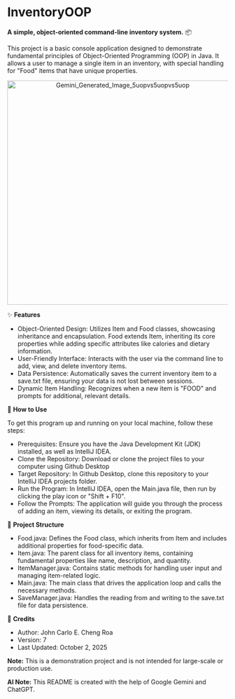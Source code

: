 # InventoryOOP
**A simple, object-oriented command-line inventory system.** 📦

This project is a basic console application designed to demonstrate fundamental principles of Object-Oriented Programming (OOP) in Java. It allows a user to manage a single item in an inventory, with special handling for "Food" items that have unique properties.


<p align="center">
  <img src="https://github.com/user-attachments/assets/8d505378-b608-4865-bfa0-e62cfab1c646" alt="Gemini_Generated_Image_5uopvs5uopvs5uop" width="512" height="512">
</p>


✨ **Features**

* Object-Oriented Design: Utilizes Item and Food classes, showcasing inheritance and encapsulation. Food extends Item, inheriting its core properties while adding specific attributes like calories and dietary information.
* User-Friendly Interface: Interacts with the user via the command line to add, view, and delete inventory items.
* Data Persistence: Automatically saves the current inventory item to a save.txt file, ensuring your data is not lost between sessions.
* Dynamic Item Handling: Recognizes when a new item is "FOOD" and prompts for additional, relevant details.

🚀 **How to Use**

To get this program up and running on your local machine, follow these steps:
* Prerequisites: Ensure you have the Java Development Kit (JDK) installed, as well as IntelliJ IDEA.
* Clone the Repository: Download or clone the project files to your computer using Github Desktop
* Target Repository: In Github Desktop, clone this repository to your IntelliJ IDEA projects folder.
* Run the Program: In IntelliJ IDEA, open the Main.java file, then run by clicking the play icon or "Shift + F10".
* Follow the Prompts: The application will guide you through the process of adding an item, viewing its details, or exiting the program.

📂 **Project Structure**

* Food.java: Defines the Food class, which inherits from Item and includes additional properties for food-specific data.
* Item.java: The parent class for all inventory items, containing fundamental properties like name, description, and quantity.
* ItemManager.java: Contains static methods for handling user input and managing item-related logic.
* Main.java: The main class that drives the application loop and calls the necessary methods.
* SaveManager.java: Handles the reading from and writing to the save.txt file for data persistence.

👤 **Credits**

* Author: John Carlo E. Cheng Roa
* Version: 7
* Last Updated: October 2, 2025

**Note:** This is a demonstration project and is not intended for large-scale or production use.

**AI Note:** This README is created with the help of Google Gemini and ChatGPT.
